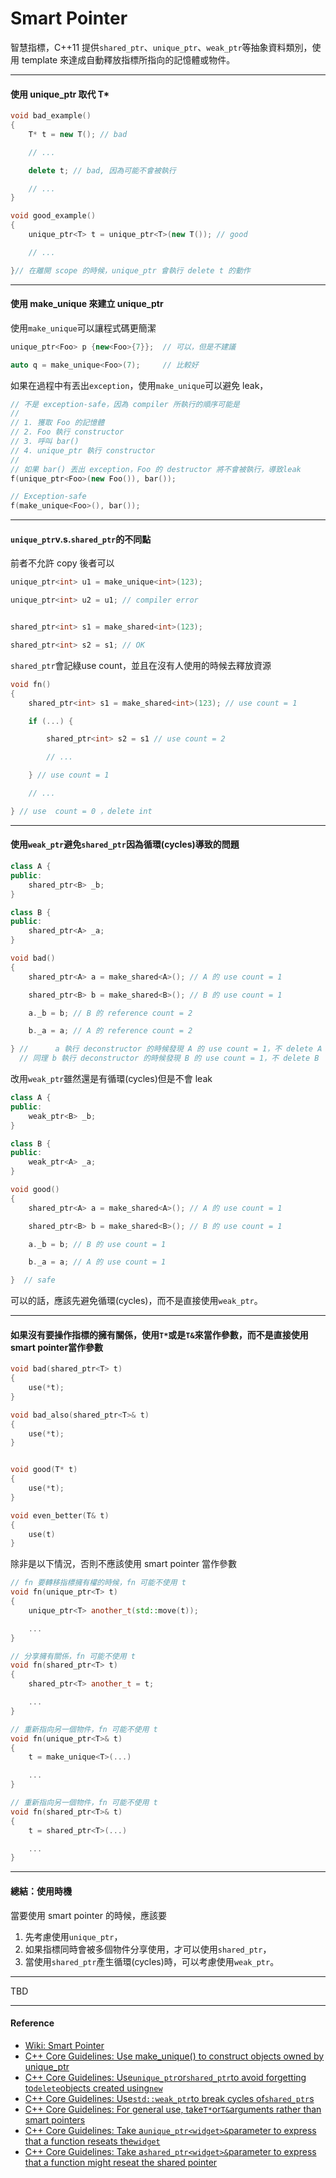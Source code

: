 # Smart Pointer

智慧指標，C++11 提供`shared_ptr`、`unique_ptr`、`weak_ptr`等抽象資料類別，使用 template 來達成自動釋放指標所指向的記憶體或物件。

---

#### 使用 unique\_ptr 取代 T\*

```cpp
void bad_example()
{
    T* t = new T(); // bad

    // ...

    delete t; // bad, 因為可能不會被執行

    // ...
}

void good_example()
{
    unique_ptr<T> t = unique_ptr<T>(new T()); // good

    // ...

}// 在離開 scope 的時候，unique_ptr 會執行 delete t 的動作
```

---

#### 使用 make\_unique 來建立 unique\_ptr

使用`make_unique`可以讓程式碼更簡潔

```cpp
unique_ptr<Foo> p {new<Foo>{7}};  // 可以，但是不建議

auto q = make_unique<Foo>(7);     // 比較好
```

如果在過程中有丟出`exception`，使用`make_unique`可以避免 leak，

```cpp
// 不是 exception-safe，因為 compiler 所執行的順序可能是
//
// 1. 獲取 Foo 的記憶體
// 2. Foo 執行 constructor
// 3. 呼叫 bar()
// 4. unique_ptr 執行 constructor
//
// 如果 bar() 丟出 exception，Foo 的 destructor 將不會被執行，導致leak
f(unique_ptr<Foo>(new Foo()), bar());

// Exception-safe
f(make_unique<Foo>(), bar());
```

---

#### `unique_ptr`v.s.`shared_ptr`的不同點

前者不允許 copy 後者可以

```cpp
unique_ptr<int> u1 = make_unique<int>(123);

unique_ptr<int> u2 = u1; // compiler error


shared_ptr<int> s1 = make_shared<int>(123);

shared_ptr<int> s2 = s1; // OK
```

`shared_ptr`會記綠use count，並且在沒有人使用的時候去釋放資源

```cpp
void fn()
{
    shared_ptr<int> s1 = make_shared<int>(123); // use count = 1

    if (...) {

        shared_ptr<int> s2 = s1 // use count = 2

        // ...

    } // use count = 1

    // ...

} // use  count = 0 ，delete int
```

---

#### 使用`weak_ptr`避免`shared_ptr`因為循環\(cycles\)導致的問題

```cpp
class A {
public:
    shared_ptr<B> _b;
}

class B {
public:
    shared_ptr<A> _a;
}

void bad()
{
    shared_ptr<A> a = make_shared<A>(); // A 的 use count = 1

    shared_ptr<B> b = make_shared<B>(); // B 的 use count = 1

    a._b = b; // B 的 reference count = 2

    b._a = a; // A 的 reference count = 2

} //      a 執行 deconstructor 的時候發現 A 的 use count = 1，不 delete A
  // 同理 b 執行 deconstructor 的時候發現 B 的 use count = 1，不 delete B
```

改用`weak_ptr`雖然還是有循環\(cycles\)但是不會 leak

```cpp
class A {
public:
    weak_ptr<B> _b;
}

class B {
public:
    weak_ptr<A> _a;
}

void good()
{
    shared_ptr<A> a = make_shared<A>(); // A 的 use count = 1

    shared_ptr<B> b = make_shared<B>(); // B 的 use count = 1

    a._b = b; // B 的 use count = 1

    b._a = a; // A 的 use count = 1

}  // safe
```

可以的話，應該先避免循環\(cycles\)，而不是直接使用`weak_ptr`。

---

#### 如果沒有要操作指標的擁有關係，使用`T*`或是`T&`來當作參數，而不是直接使用smart pointer當作參數

```cpp
void bad(shared_ptr<T> t)
{
    use(*t);
}

void bad_also(shared_ptr<T>& t)
{
    use(*t);
}


void good(T* t)
{
    use(*t);
}

void even_better(T& t)
{
    use(t)
}
```

除非是以下情況，否則不應該使用 smart pointer 當作參數

```cpp
// fn 要轉移指標擁有權的時候，fn 可能不使用 t
void fn(unique_ptr<T> t)
{
    unique_ptr<T> another_t(std::move(t));

    ...
}

// 分享擁有關係，fn 可能不使用 t
void fn(shared_ptr<T> t)
{
    shared_ptr<T> another_t = t;

    ...
}

// 重新指向另一個物件，fn 可能不使用 t
void fn(unique_ptr<T>& t)
{
    t = make_unique<T>(...)

    ...
}

// 重新指向另一個物件，fn 可能不使用 t
void fn(shared_ptr<T>& t)
{
    t = shared_ptr<T>(...)

    ...
}
```

---

#### 總結：使用時機

當要使用 smart pointer 的時候，應該要

1. 先考慮使用`unique_ptr`，
2. 如果指標同時會被多個物件分享使用，才可以使用`shared_ptr`，
3. 當使用`shared_ptr`產生循環\(cycles\)時，可以考慮使用`weak_ptr`。

---

TBD

---

#### Reference

* [Wiki: Smart Pointer](https://en.wikipedia.org/wiki/Smart_pointer)
* [C++ Core Guidelines: Use make\_unique\(\) to construct objects owned by unique\_ptr](https://github.com/isocpp/CppCoreGuidelines/blob/master/CppCoreGuidelines.md#Rh-make_unique)
* [C++ Core Guidelines: Use`unique_ptr`or`shared_ptr`to avoid forgetting to`delete`objects created using`new`](https://github.com/isocpp/CppCoreGuidelines/blob/master/CppCoreGuidelines.md#Rh-smart)
* [C++ Core Guidelines: Use`std::weak_ptr`to break cycles of`shared_ptr`s](https://github.com/isocpp/CppCoreGuidelines/blob/master/CppCoreGuidelines.md#Rr-weak_ptr)
* [C++ Core Guidelines: For general use, take`T*`or`T&`arguments rather than smart pointers](https://github.com/isocpp/CppCoreGuidelines/blob/master/CppCoreGuidelines.md#Rf-smart)
* [C++ Core Guidelines: Take a`unique_ptr<widget>&`parameter to express that a function reseats the`widget`](https://github.com/isocpp/CppCoreGuidelines/blob/master/CppCoreGuidelines.md#Rr-reseat)
* [C++ Core Guidelines: Take a`shared_ptr<widget>&`parameter to express that a function might reseat the shared pointer](https://github.com/isocpp/CppCoreGuidelines/blob/master/CppCoreGuidelines.md#Rr-sharedptrparam)



